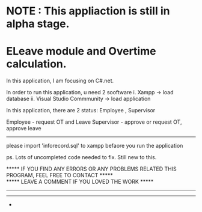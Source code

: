 # NOTE : This appliaction is still in alpha stage. 
# ELeave module and Overtime calculation.

In this application, I am focusing on C#.net.

In order to run this application, u need 2 sooftware
i. Xampp    -> load database
ii. Visual Studio Commmunity   -> load application

In this application, there are 2 status: Employee , Supervisor

Employee - request OT and Leave
Supervisor - approve or request OT, approve leave

***
please import 'inforecord.sql' to xampp befaore you run the application


ps. Lots of uncompleted code needed to fix. Still new to this.


	 

***** IF YOU FIND ANY ERRORS OR ANY PROBLEMS RELATED THIS PROGRAM, FEEL FREE TO CONTACT  *****  
***** LEAVE A COMMENT IF YOU LOVED THE WORK *****
****
***
*
